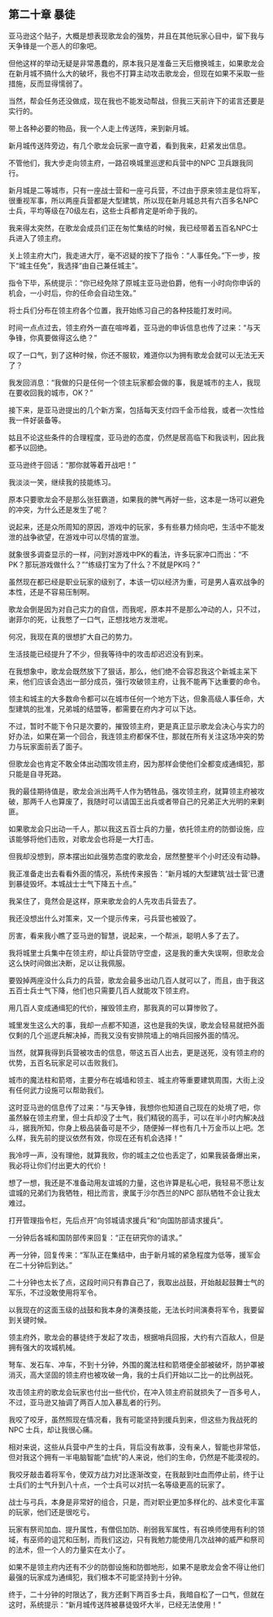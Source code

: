 ## 第二十章 暴徒

亚马逊这个贴子，大概是想表现歌龙会的强势，并且在其他玩家心目中，留下我与天争锋是一个恶人的印象吧。

但他这样的举动无疑是非常愚蠢的，原本我只是准备三天后撤换城主，如果歌龙会在新月城不搞什么大的破坏，我也不打算主动攻击歌龙会，但现在如果不采取一些措施，反而显得懦弱了。

当然，帮会任务还没做成，现在我也不能发动帮战，但我三天前许下的诺言还要是实行的。

带上各种必要的物品，我一个人走上传送阵，来到新月城。

新月城传送阵旁边，有几个歌龙会玩家一直守着，看到我来，赶紧发出信息。

不管他们，我大步走向领主府，一路召唤城里巡逻和兵营中的NPC 卫兵跟我同行。

新月城是二等城市，只有一座战士营和一座弓兵营，不过由于原来领主是位将军，很重视军事，所以两座兵营都是大型建筑，所以现在新月城总共有六百多名NPC 士兵，平均等级在70级左右，这些士兵都肯定是听命于我的。

我来得太突然，在歌龙会成员们正在匆忙集结的时候，我已经带着五百名NPC士兵进入了领主府。

关上领主府大门，我走进大厅，毫不迟疑的按下了指令：“人事任免。”下一步，按下“城主任免”，我选择“由自己兼任城主”。

指令下毕，系统提示：“你已经免除了原城主亚马逊伯爵，他有一小时向你申诉的机会，一小时后，你的任命会自动生效。”

将士兵们分布在领主府各个位置，我开始练习自己的各种技能打发时间。

时间一点点过去，领主府外一直在喧哗着，亚马逊的申诉信息也传了过来：“与天争锋，你真要做得这么绝？”

叹了一口气，到了这种时候，你还不服软，难道你以为拥有歌龙会就可以无法无天了？

我发回消息：“我做的只是任何一个领主玩家都会做的事，我是城市的主人，我现在要收回我的城市，OK？”

接下来，是亚马逊提出的几个新方案，包括每天支付四千金币给我，或者一次性给我一件好装备等。

姑且不论这些条件的合理程度，亚马逊的态度，仍然是居高临下和我谈判，因此我都予以回绝。

亚马逊终于回话：“那你就等着开战吧！”

我淡淡一笑，继续我的技能练习。

原本只要歌龙会不是那么张狂霸道，如果我的脾气再好一些，这本是一场可以避免的冲突，为什么还是发生了呢？

说起来，还是众所周知的原因，游戏中的玩家，多有些暴力倾向吧，生活中不能发泄的战争欲望，在游戏中可以尽情的宣泄。

就象很多调查显示的一样，问到对游戏中PK的看法，许多玩家冲口而出：“不PK？那玩游戏做什么？”“练级打宝为了什么？不就是PK吗？”

虽然现在都已经是职业玩家的级别了，本该一切以经济为重，可是男人喜欢战争的本性，还是不容易压制啊。

歌龙会倒是因为对自己实力的自信，而我呢，原本并不是那么冲动的人，只不过，谢菲尔的死，让我憋了一口气，正想找地方发泄呢。

何况，我现在真的很想扩大自己的势力。

生活技能已经提升了不少，但我等待中的攻击却迟迟没有到来。

在我想象中，歌龙会既然放下了狠话，那么，他们绝不会容忍我这个新城主呆下来，他们应该会选出一部分成员，强行攻破领主府，让我不能再下达重要的命令。

领主和城主的大多数命令都可以在城市任何一个地方下达，但象高级人事任命，大型建筑的批准，兄弟城的结盟等，都需要在府内才可以下达。

不过，暂时不能下令只是次要的，摧毁领主府，更是真正显示歌龙会决心与实力的好办法，如果在第一个回合，我连领主府都保不住，那就在所有关注这场冲突的势力与玩家面前丢了面子。

但歌龙会也肯定不敢全体出动围攻领主府，因为那样会使他们全都变成通缉犯，那只能是自寻死路。

我的最佳期待值是，歌龙会派出两千人作为牺牲品，强攻领主府，就算领主府被攻破，那两千人也算废了，我随时可以请国王出兵或者带自己的兄弟正大光明的来剿匪。

如果歌龙会只出动一千人，那以我这五百士兵的力量，依托领主府的防御设施，应该能够将他们击败，对歌龙会也将是一大打击。

但我却没想到，原本摆出如此强势态度的歌龙会，居然整整半个小时还没有动静。

我正准备走出去看看外面的情况，系统传来报告：“新月城的大型建筑‘战士营’已遭到暴徒毁坏。本城战士士气下降五十点。”

我呆住了，竟然会是这样，原来歌龙会的人先攻击兵营去了。

我还没想出什么对策来，又一个提示传来，弓兵营也被毁了。

厉害，看来我小瞧了亚马逊的智慧，说起来，一个帮派，聪明人多了去了。

我将城里士兵集中在领主府，却让兵营防守空虚，这是我的重大失误啊，但歌龙会这么快时间做出决断，足以让我佩服。

要毁掉两座没什么兵力的兵营，歌龙会最多出动几百人就可以了，而且，由于我这五百士兵士气下降，他们也只需要几百人就能攻下领主府。

用几百人变成通缉犯的代价，摧毁领主府，那我真的可以算惨败了。

城里发生这么大的事，我却一点都不知道，这也是我的失误，歌龙会轻易就把外面仅剩的几个巡逻兵解决掉，而我又没有安排院墙上的哨兵回报外面的情况。

当然，就算我得到兵营被攻击的信息，带这五百人出去，更是送死，没有领主府的优势，五百名玩家足可以击败我们。

城市的魔法柱和箭塔，主要分布在城墙和领主、城主府等重要建筑周围，大街上没有任何武力设施可以帮助我们。

这时亚马逊的信息传了过来：“与天争锋，我想你也知道自己现在的处境了吧，你虽然躲在领主府里，但士兵却没了士气，我们精锐的高手，可以在半小时内解决战斗，据我所知，你身上极品装备可是不少，随便掉一样也有几十万金币以上吧。怎么样，我先前的提议依然有效，你现在还有机会选择！”

我冷哼一声，没有理他，就算我败，你的城主之位也丢定了，如果我装备爆出来，我必将让你们付出更大的代价！

想了一想，我还是不准备动用友谊城的力量，这也许算是私心吧，我轻易不愿让友谊城的兄弟们为我牺牲，相比而言，隶属于沙尔西兰的NPC 部队牺牲不会让我太难过。

打开管理指令栏，先后点开“向邻城请求援兵”和“向国防部请求援兵”。

一分钟后各城和国防部传来回复：“正在研究你的请求。”

再一分钟，回复传来：“军队正在集结中，由于新月城的紧急程度为低等，援军会在二十分钟后到达。”

二十分钟也太长了点，这段时间只有靠自己了，我取出战鼓，开始敲起鼓舞士气的军乐，不过没敢使用将军令。

以我现在的这面玉级的战鼓和我本身的演奏技能，无法长时间演奏将军令，我要留到关键时候。

领主府外，歌龙会的暴徒终于发起了攻击，根据哨兵回报，大约有六百敌人，但是拥有强大的攻城机械。

弩车、发石车、冲车，不到十分钟，外围的魔法柱和箭塔便全部被破坏，防护罩被消灭，高大坚固的领主府也被攻破一角，我的士兵们开始以二比一的比例战死。

攻击领主府的歌龙会玩家也付出一些代价，在冲入领主府前就损失了一百多号人，不过，亚马逊又抽调了两百人加入暴乱者的行列。

我咬了咬牙，虽然照现在情况看，我有可能坚持到援兵到来，但这些为我战死的NPC 士兵，却让我很心痛。

相对来说，这些从兵营中产生的士兵，背后没有故事，没有亲人，智能也非常低，但对我这个拥有一半电脑智能“血统”的人来说，他们的生命，仍然是不能漠视的。

我咬牙敲击着将军令，使双方战力对比逐渐改变，在我敲到吐血而停止前，终于让士兵们的士气升到八十点，一个士兵可以对抗一名等级更高的玩家了。

战士与弓兵，本身是非常好的组合，只是，而对职业更加多样化的、战术变化丰富的玩家，他们还是很吃亏。

玩家有祭司加血、提升属性，有僧侣加防、削弱我军属性，有召唤师使用有利的领域，有巫师的诅咒和压制，而我们这边，只有我勉力能使用几次战神的威严和祭司的法术，但一个人的力量实在太小了。

如果不是领主府内还有不少的防御设施和防御地形，如果不是歌龙会舍不得让他们最强的玩家成为通缉犯，我们根本不可能坚持到十分钟。

终于，二十分钟的时限达了，我方还剩下两百多士兵，我暗自松了一口气，但就在这时，系统提示：“新月城传送阵被暴徒毁坏大半，已经无法使用！”

